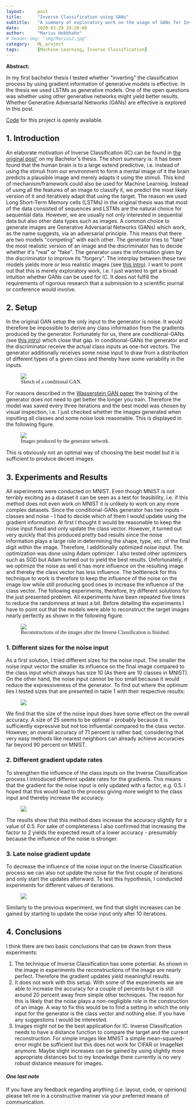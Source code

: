 ```yaml
---
layout:     post
title:      "Inverse Classification using GANs"
subtitle:   "A summary of exploratory work on the usage of GANs for Inverse Classification"
date:       2020-03-28 20:28:00
author:     "Marius Hobbhahn"
# header-img: "img/Marius2.jpg"
category:   ML_project
tags:       [Machine Learning, Inverse Classification]
---
```


**Abstract:**

In my first bachelor thesis I tested whether "inverting" the classification process by using gradient information of generative models is effective. In the thesis we used LSTMs as generative models. One of the open questions was whether using other generative networks might yield better results. Whether Generative Adversarial Networks (GANs) are effective is explored in this post.

<a href='https://github.com/mariushobbhahn/InverseClassification_GANs'>Code</a> for this project is openly available.

## **1. Introduction**

An elaborate motivation of Inverse Classification (IC) can be found in <a href='https://mariushobbhahn.github.io/2019-10-20-Inverse_Classification_using_generative_models/'>the original post'</a> on my Bachelor's thesis. The short summary is: It has been found that the human brain is to a large extend predictive, i.e. instead of using the stimuli from our environment to form a mental image of it the brain predicts a plausible image and merely adapts it using the stimuli. This kind of mechanism/framework could also be used for Machine Learning. Instead of using all the features of an image to classify it, we predict the most likely version of it and iteratively adapt that using the target. The reason we used Long Short-Term Memory cells (LSTMs) in the original thesis was that most of the data consisted of sequences and LSTMs are the natural choice for sequential data. However, we are usually not only interested in sequential data but also other data types such as images. A common choice to generate images are Generative Adversarial Networks (GANs) which work, as the name suggests, via an adversarial principle. This means that there are two models "competing" with each other. The generator tries to "fake" the most realistic version of an image and the discriminator has to decide whether it's "real" or "fake". The generator uses the information given by the discriminator to improve its "forgery". The interplay between these two models yields more or less realistic images (see <a href='https://machinelearningmastery.com/what-are-generative-adversarial-networks-gans/'>this intro</a>). I want to point out that this is merely exploratory work, i.e. I just wanted to get a broad intuition whether GANs can be used for IC. It does not fulfill the requirements of rigorous research that a submission to a scientific journal or conference would involve.

## **2. Setup**

In the original GAN setup the only input to the generator is noise. It would therefore be impossible to derive any class information from the gradients produced by the generator. Fortunately for us, there are conditional-GANs (see <a href='https://medium.com/datadriveninvestor/an-introduction-to-conditional-gans-cgans-727d1f5bb011'>this intro</a>) which close that gap. In conditional-GANs the generator and the discriminator receive the actual class inputs as one-hot vectors. The generator additionally receives some noise input to draw from a distribution of different types of a given class and thereby have some variability in the inputs.

<figure>
  <img src="/img/IC_GANs/conditional-GAN_sketch.png"/>
  <figcaption><span style="font-family:Papyrus; font-size:1em;">Sketch of a conditional GAN.</span></figcaption>
</figure>

For reasons described in the <a href='https://arxiv.org/pdf/1701.07875.pdf'>Wasserstein GAN paper</a> the training of the generator does not need to get better the longer you train. Therefore the model was saved every three iterations and the best model was chosen by visual inspection, i.e. I just checked whether the images generated when inputting all classes and some noise look reasonable. This is displayed in the following figure.

<figure>
  <img src="/img/IC_GANs/G_epoch24_nz50_n02.png"/>
  <figcaption><span style="font-family:Papyrus; font-size:1em;">Images produced by the generator network.</span></figcaption>
</figure>

This is obviously not an optimal way of choosing the best model but it is sufficient to produce decent images.

## **3. Experiments and Results**

All experiments were conducted on MNIST. Even though MNIST is not terribly exciting as a dataset it can be seen as a test for feasibility, i.e. if this method does not even work on MNIST it is unlikely to work on any more complex datasets. Since the conditional-GANs generator has two inputs - classes and noise - I had to decide which of them I would update using the gradient information. At first I thought it would be reasonable to keep the noise input fixed and only update the class vector. However, it turned out very quickly that this produced pretty bad results since the noise information plays a large role in determining the shape, type, etc. of the final digit within the image. Therefore, I additionally optimized noise input. The optimization was done using Adam optimizer. I also tested other optimizers such as SGD but Adam turned out to yield the best results. Unfortunately, if we optimize the noise as well it has more influence on the resulting image and thereby the class vector has less influence. The bottleneck for this technique to work is therefore to keep the influence of the noise on the image low while still producing good ones to increase the influence of the class vector. The following experiments, therefore, try different solutions for the just presented problem. All experiments have been repeated five times to reduce the randomness at least a bit. Before detailing the experiments I have to point out that the models were able to reconstruct the target images nearly perfectly as shown in the following figure.

<figure>
  <img src="/img/IC_GANs/Reconstruction_sample.png"/>
  <figcaption><span style="font-family:Papyrus; font-size:1em;">Reconstructions of the images after the Inverse Classification is finished.</span></figcaption>
</figure>

### 1. Different sizes for the noise input

As a first solution, I tried different sizes for the noise input. The smaller the noise input vector the smaller its influence on the final image compared to the class input which always has size 10 (As there are 10 classes in MNIST). On the other hand, the noise input cannot be too small because it would reduce the expressiveness of the generator. To find out where the optimum lies I tested sizes that are presented in table 1 with their respective results:

<figure>
  <img src="/img/IC_GANs/Exp1_results.png"/>
</figure>

We find that the size of the noise input does have some effect on the overall accuracy. A size of 25 seems to be optimal - probably because it is sufficiently expressive but not too influential compared to the class vector. However, an overall accuracy of 71 percent is rather bad, considering that very easy methods like nearest neighbors can already achieve accuracies far beyond 90 percent on MNIST.

### 2. Different gradient update rates

To strengthen the influence of the class inputs on the Inverse Classification process I introduced different update rates for the gradients. This means that the gradient for the noise input is only updated with a factor, e.g. 0.5. I hoped that this would lead to the process giving more weight to the class input and thereby increase the accuracy.

<figure>
  <img src="/img/IC_GANs/Exp2_results.png"/>
</figure>

The results show that this method does increase the accuracy slightly for a value of 0.5. For sake of completeness I also confirmed that increasing the factor to 2 yields the expected result of a lower accuracy - presumably because the influence of the noise is stronger.

### 3. Late noise gradient update

To decrease the influence of the noise input on the Inverse Classification process we can also not update the noise for the first couple of iterations and only start the updates afterward. To test this hypothesis, I conducted experiments for different values of iterations.

<figure>
  <img src="/img/IC_GANs/Exp3_results.png"/>
</figure>

Similarly to the previous experiment, we find that slight increases can be gained by starting to update the noise input only after 10 iterations.

## **4. Conclusions**

I think there are two basic conclusions that can be drawn from these experiments:
1. The technique of Inverse Classification has some potential. As shown in the image in experiments the reconstructions of the image are nearly perfect. Therefore the gradient updates yield meaningful results.
2. It does not work with this setup. With some of the experiments we are able to increase the accuracy for a couple of percents but it is still around 20 percent away from simple other techniques. The reason for this is likely that the noise plays a non-negligible role in the construction of an image. A way to fix this would be to find a setting in which the only input for the generator is the class vector and nothing else. If you have any suggestions I would be interested.
3. Images might not be the best application for IC. Inverse Classification needs to have a distance function to compare the target and the current reconstruction. For simple images like MNIST a simple mean-squared-error might be sufficient but this does not work for CIFAR or ImageNet anymore. Maybe slight increases can be gained by using slightly more appropriate distances but to my knowledge there currently is no very robust distance measure for images.

#### ***One last note***

If you have any feedback regarding anything (i.e. layout, code, or opinions) please tell me in a constructive manner via your preferred means of communication.

